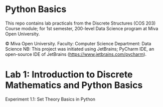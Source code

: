# Python Basics
This repo contains lab practicals from the Discrete Structures (COS 203) Course module; for 1st semester, 200-level Data Science program at Miva Open University.

© Miva Open University.
Faculty: Computer Science
Department: Data Science
NB: This project was initiated using JetBrains; PyCharm IDE, an open-source IDE of JetBrains (https://www.jetbrains.com/pycharm).

# Lab 1: Introduction to Discrete Mathematics and Python Basics
Experiment 1.1: Set Theory Basics in Python
